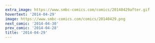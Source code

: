 ```yaml
---
extra_image: https://www.smbc-comics.com/comics/20140429after.gif
hovertext: '2014-04-29'
image: https://www.smbc-comics.com/comics/20140429.png
next_comic: '2014-04-30'
prev_comic: '2014-04-28'
title: '2014-04-29'
---
```


